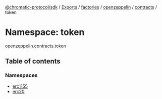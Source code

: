 [@chromatic-protocol/sdk](../README.md) / [Exports](../modules.md) / [factories](factories.md) / [openzeppelin](factories.openzeppelin.md) / [contracts](factories.openzeppelin.contracts.md) / token

# Namespace: token

[openzeppelin](factories.openzeppelin.md).[contracts](factories.openzeppelin.contracts.md).token

## Table of contents

### Namespaces

- [erc1155](factories.openzeppelin.contracts.token.erc1155.md)
- [erc20](factories.openzeppelin.contracts.token.erc20.md)
